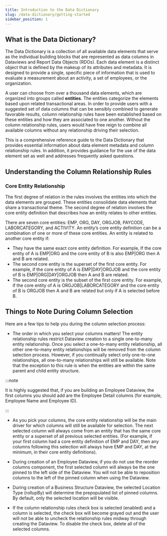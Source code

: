 ```yaml
---
title: Introduction to the Data Dictionary
slug: /data-dictionary/getting-started
sidebar_position: 1
---
```


## What is the Data Dictionary?

The Data Dictionary is a collection of all available data elements that serve as the individual building blocks that are represented as data columns in Dataviews and Report Data Objects (RDOs). Each data element is a distinct object that is defined by the makeup of its attributes and metadata. It is designed to provide a single, specific piece of information that is used to evaluate a measurement about an activity, a set of employees, or the organization.

A user can choose from over a thousand data elements, which are organized into groups called **entities**. The entities categorize the elements based upon related transactional areas. In order to provide users with a suggested set of data columns that can be sensibly combined to generate favorable results, column relationship rules have been established based on these entities and how they are associated to one another. Without the column relationship rules, users would have free reign to combine all available columns without any relationship driving their selection.

This is a comprehensive reference guide to the Data Dictionary that provides essential information about data element metadata and column relationship rules. In addition, it provides guidance for the use of the data element set as well and addresses frequently asked questions.

## Understanding the Column Relationship Rules

### Core Entity Relationship

The first degree of relation in the rules involves the entities into which the data elements are grouped. These entities consolidate data elements that share a transactional theme. The second degree of relation involves the core entity definition that describes how an entity relates to other entities.

There are seven core entities: EMP, ORG, DAY, ORGJOB, PAYCODE, LABORCATEGORY, and ACTIVITY. An entity’s core entity definition can be a combination of one or more of these core entities. An entity is related to another core entity if:

- They have the same exact core entity definition. For example, If the core entity of A is EMP|ORG and the core entity of B is also EMP|ORG then A and B are related.
- The second core entity is the superset of the first core entity. For example, if the core entity of A is EMP|DAY|ORGJOB and the core entity of B is EMP|ORG|DAY|ORGJOB then A and B are related.
- The second core entity is the subset of the first core entity. For example, if the core entity of A is ORGJOB|LABORCATEGORY and the core entity of B is ORGJOB then A and B are related but only if A is selected before B.

## Things to Note During Column Selection

Here are a few tips to help you during the column selection process:

- The order in which you select your columns matters! The entity relationship rules restrict Dataview creation to a single one-to-many entity relationship. Once you select a one-to-many entity relationship, all other one-to-many entity relationships will be removed from the column selection process. However, if you continually select only one-to-one relationships, all one-to-many relationships will still be available. Note that the exception to this rule is when the entities are within the same parent and child entity structure.

:::note

It is highly suggested that, if you are building an Employee Dataview, the first columns you should add are the Employee Detail columns (for example, Employee Name and Employee ID).

:::

- As you pick your columns, the core entity relationship will be the main driver for which columns will still be available for selection. The next selected column will always come from an entity that has the same core entity or a superset of all previous selected entities. (For example, if your first column had a core entity definition of EMP and DAY, then any columns following this selection will always have EMP and DAY, at the minimum, in their core entity definitions).

- During creation of an Employee Dataview, if you do not use the reorder columns component, the first selected column will always be the one pinned to the left side of the Dataview. You will not be able to reposition columns to the left of the pinned column when using the Dataview.

- During creation of a Business Structure Dataview, the selected Location Type (rollupBy) will determine the prepopulated list of pinned columns. By default, only the selected location will be visible.

- If the column relationship rules check box is selected (enabled) and a column is selected, the check box will become grayed out and the user will not be able to uncheck the relationship rules midway through creating the Dataview. To disable the check box, delete all of the selected columns.

